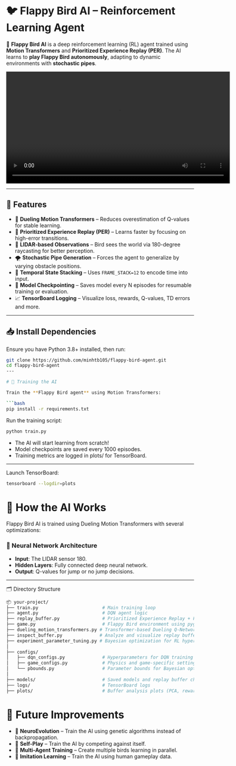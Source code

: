 # 🐦 Flappy Bird AI – Reinforcement Learning Agent

🚀 **Flappy Bird AI** is a deep reinforcement learning (RL) agent trained using **Motion Transformers** and **Prioritized Experience Replay (PER)**. The AI learns to **play Flappy Bird autonomously**, adapting to dynamic environments with **stochastic pipes**.

<video src="assets/demo.mp4" demo width="600"></video>

---

## 🚀 Features
- 🧠 **Dueling Motion Transformers** – Reduces overestimation of Q-values for stable learning.
- 🎯 **Prioritized Experience Replay (PER)** – Learns faster by focusing on high-error transitions.
- 📡 **LIDAR-based Observations** – Bird sees the world via 180-degree raycasting for better perception.
- 🌪️ **Stochastic Pipe Generation** – Forces the agent to generalize by varying obstacle positions.
- 🧱 **Temporal State Stacking** – Uses `FRAME_STACK=12` to encode time into input.
- 💾 **Model Checkpointing** – Saves model every N episodes for resumable training or evaluation.
- 📈 **TensorBoard Logging** – Visualize loss, rewards, Q-values, TD errors and more.
---

## 📥 Install Dependencies
Ensure you have Python 3.8+ installed, then run:
```bash
git clone https://github.com/minhtb105/flappy-bird-agent.git
cd flappy-bird-agent
---

# 🤖 Training the AI

Train the **Flappy Bird agent** using Motion Transformers:

```bash
pip install -r requirements.txt
```

Run the training script:

```bash
python train.py
```

- The AI will start learning from scratch!  
- Model checkpoints are saved every 1000 episodes.  
- Training metrics are logged in plots/ for TensorBoard.
---

Launch TensorBoard:

```bash
tensorboard --logdir=plots
```

# 🔬 How the AI Works

Flappy Bird AI is trained using Dueling Motion Transformers with several optimizations:

### 🧠 Neural Network Architecture
- **Input**: The LIDAR sensor 180.
- **Hidden Layers**: Fully connected deep neural network.
- **Output**: Q-values for jump or no jump decisions.

---

🗂 Directory Structure
```bash
📦 your-project/
├── train.py                        # Main training loop
├── agent.py                        # DQN agent logic
├── replay_buffer.py                # Prioritized Experience Replay + Filtering + PER
├── game.py                         # Flappy Bird environment using pygame
├── dueling_motion_transformers.py # Transformer-based Dueling Q-Network
├── inspect_buffer.py              # Analyze and visualize replay buffer content
├── experiment_parameter_tuning.py # Bayesian optimization for RL hyperparameters
│
├── configs/
│   ├── dqn_configs.py              # Hyperparameters for DQN training
│   ├── game_configs.py             # Physics and game-specific settings
│   └── pbounds.py                  # Parameter bounds for Bayesian optimization
│
├── models/                         # Saved models and replay buffer chunks
├── logs/                           # TensorBoard logs
├── plots/                          # Buffer analysis plots (PCA, rewards, priorities)
```

# 🚀 Future Improvements

- 🔹 **NeuroEvolution** – Train the AI using genetic algorithms instead of backpropagation.
- 🔹 **Self-Play** – Train the AI by competing against itself.
- 🔹 **Multi-Agent Training** – Create multiple birds learning in parallel.
- 🔹 **Imitation Learning** – Train the AI using human gameplay data.
